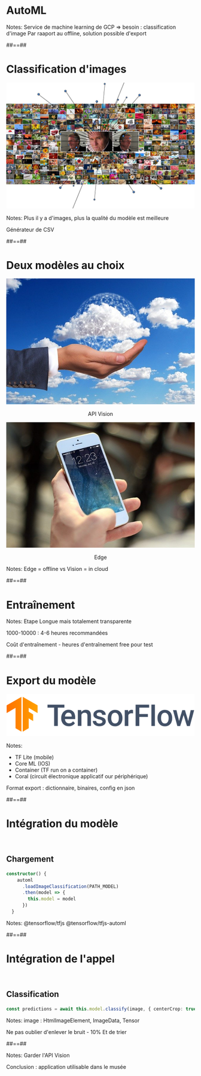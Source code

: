 <!-- .slide: data-background="./assets/images/streetart-03.jpg" class="transition" -->

# AutoML

Notes:
Service de machine learning de GCP
=> besoin : classification d'image
Par raaport au offline, solution possible d'export

##==##

<!-- .slide: class=""-->

# Classification d'images

![full-center w-1400](./assets/images/bg-0301.jpg)

Notes:
Plus il y a d'images, plus la qualité du modèle est meilleure

Générateur de CSV

##==##

# Deux modèles au choix

<div class="flex-row" style="text-align:center;">
    <div><img src="/assets/images/vision.jpg"><p>API Vision</p></div>
    <div><img src="/assets/images/edge.jpg"><p>Edge</p></div>
</div>
Notes:
Edge = offline vs Vision = in cloud

##==##

<!-- .slide: data-background="./assets/images/bg-0302.jpg" class="transition bottom"-->

# Entraînement

Notes:
Etape Longue mais totalement transparente

1000-10000 : 4-6 heures recommandées

Coût d'entraînement - heures d'entraînement free pour test

##==##

# Export du modèle

![center](./assets/images/tensorflow.svg)

Notes:

- TF Lite (mobile)
- Core ML (IOS)
- Container (TF run on a container)
- Coral (circuit électronique applicatif our périphérique)

Format export : dictionnaire, binaires, config en json

##==##

<!-- .slide: class="with-code"-->

# Intégration du modèle

<br>

## Chargement

```typescript
constructor() {
    automl
      .loadImageClassification(PATH_MODEL)
      .then(model => {
        this.model = model
      })
  }
```

<!-- .element: class="big-code"-->

Notes:
@tensorflow/tfjs
@tensorflow/tfjs-automl

##==##

<!-- .slide: class="with-code"-->

# Intégration de l'appel

<br>

## Classification

```typescript
const predictions = await this.model.classify(image, { centerCrop: true });
```

<!-- .element: class="big-code"-->

Notes:
image : HtmlImageElement, ImageData, Tensor

Ne pas oublier d'enlever le bruit - 10%
Et de trier

##==##

<!-- .slide: data-background="./assets/images/choice.jpg" -->

Notes:
Garder l'API Vision

Conclusion : application utilisable dans le musée
